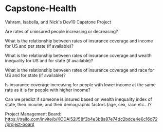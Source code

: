 # Capstone-Health
Vahram, Isabella, and Nick's Dev10 Capstone Project

Are rates of uninsured people increasing or decreasing?

What is the relationship between rates of insurance coverage and income for US and per state (if available)?

What is the relationship between rates of insurance coverage and wealth inequality for US and for state (if available)?

What is the relationship between rates of insurance coverage and race for US and for state (if available)?

Is insurance coverage increasing for people with lower income at the same rate as it is for people with higher income?

Can we predict if someone is insured based on wealth inequality index of state, their income, and their demographic factors (age, sex, race etc...)?

Project Management Board: https://trello.com/invite/b/KODAi52j/58f3b4e3b8a97e74dc2bdce4e6c16d72/project-board

